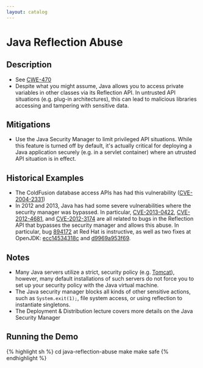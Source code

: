 ```yaml
---
layout: catalog
---
```


Java Reflection Abuse
=====================

Description
-----------

* See [CWE-470](http://cwe.mitre.org/data/definitions/470.html)
* Despite what you might assume, Java allows you to access private variables in other classes via its Reflection API. In untrusted API situations (e.g. plug-in architectures), this can lead to malicious libraries accessing and tampering with sensitive data.  

Mitigations
-----------
* Use the Java Security Manager to limit privileged API situations. While this feature is turned off by default, it's actually critical for deploying a Java application securely (e.g. in a servlet container) where an utrusted API situation is in effect.

Historical Examples
-------------------
* The ColdFusion database access APIs has had this vulnerability ([CVE-2004-2331](http://cve.mitre.org/cgi-bin/cvename.cgi?name=CVE-2004-2331))
* In 2012 and 2013, Java has had some severe vulnerabilities where the security manager was bypassed. In particular, [CVE-2013-0422](https://cve.mitre.org/cgi-bin/cvename.cgi?name=CVE-2013-0422), [CVE-2012-4681](https://cve.mitre.org/cgi-bin/cvename.cgi?name=CVE-2012-4681), and [CVE-2012-3174](https://cve.mitre.org/cgi-bin/cvename.cgi?name=CVE-2012-3174) are all related to bugs in the Reflection API that bypasses the security manager and allows this abuse. In particular, bug [894172](https://bugzilla.redhat.com/show_bug.cgi?id=894172) at Red Hat is instructive, as well as two fixes at OpenJDK: [ecc14534318c](http://hg.openjdk.java.net/jdk7u/jdk7u-dev/jdk/rev/ecc14534318c) and [d9969a953f69](http://hg.openjdk.java.net/jdk7u/jdk7u-dev/jdk/rev/d9969a953f69). 
 
Notes
-----
* Many Java servers utilize a strict, security policy (e.g. [Tomcat](http://tomcat.apache.org/tomcat-7.0-doc/security-manager-howto.html)), however, many default installations of such servers do not force you to set up your security policy with the Java virtual machine.
* The Java security manager blocks all kinds of other sensitive actions, such as `System.exit(1);`, file system access, or using reflection to instantiate singletons.
* The Deployment & Distribution lecture covers more details on the Java Security Manager

Running the Demo
----------------
{% highlight sh %}
  cd java-reflection-abuse
  make
  make safe
{% endhighlight %}


